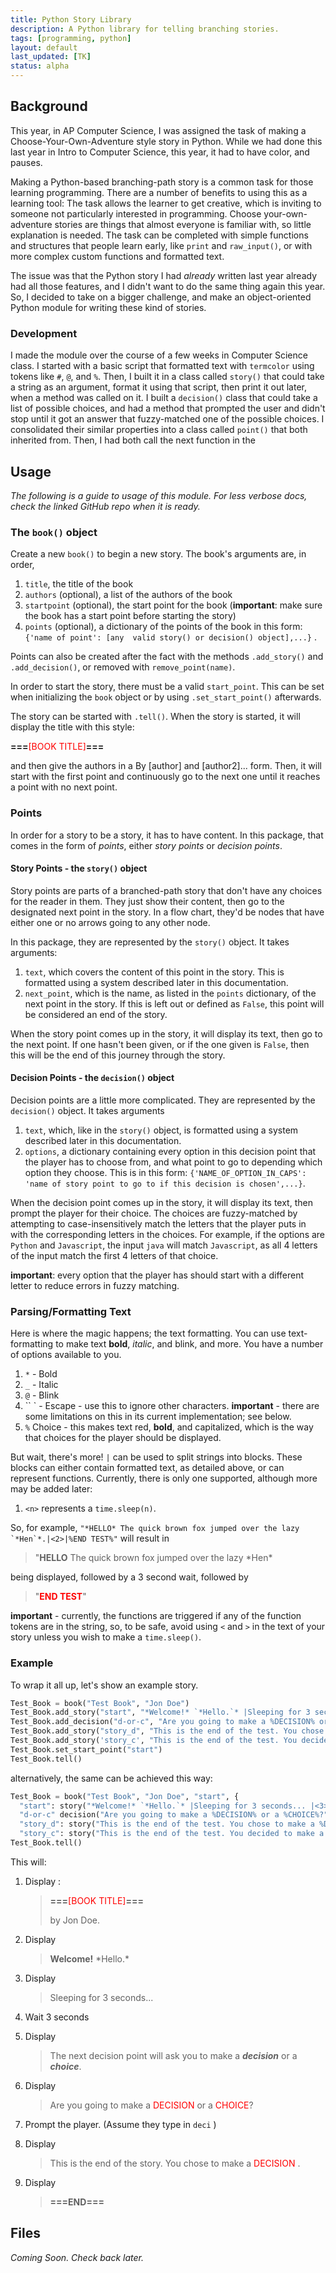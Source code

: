 ```yaml
---
title: Python Story Library
description: A Python library for telling branching stories.
tags: [programming, python]
layout: default
last_updated: [TK]
status: alpha
---
```


## Background

This year, in AP Computer Science, I was assigned the task of making a Choose-Your-Own-Adventure style story in Python. While we had done this last year in Intro to Computer Science, this year, it had to have color, and pauses.

Making a Python-based branching-path story is a common task for those learning programming. There are a number of benefits to using this as a learning tool: The task allows the learner to get creative, which is inviting to someone not particularly interested in programming. Choose your-own-adventure stories are things that almost everyone is familiar with, so little explanation is needed. The task can be completed with simple functions and structures that people learn early, like `print` and `raw_input()`, or with more complex custom functions and formatted text.

The issue was that the Python story I had _already_ written last year already had all those features, and I didn't want to do the same thing again this year. So, I decided to take on a bigger challenge, and make an object-oriented Python module for writing these kind of stories.

### Development

I made the module over the course of a few weeks in Computer Science class. I started with a basic script that formatted text with `termcolor` using tokens like `#`, `@`, and `%`. Then, I built it in a class called `story()` that could take a string as an argument, format it using that script, then print it out later, when a method was called on it. I built a `decision()` class that could take a list of possible choices, and had a method that prompted the user and didn't stop until it got an answer that fuzzy-matched one of the possible choices. I consolidated their similar properties into a class called `point()` that both inherited from. Then, I had both call the next function in the 

## Usage

*The following is a guide to usage of this module. For less verbose docs, check the linked GitHub repo when it is ready.*

### The `book()` object

Create a new `book()` to begin a new story. The book's arguments are, in order, 

1. `title`, the title of the book
1. `authors` (optional), a list of the authors of the book
1. `startpoint` (optional), the start point for the book (**important**: make sure the book has a start point before starting the story)
1. `points`  (optional), a dictionary of the points of the book in this form: `{'name of point': [any  valid story() or decision() object],...}` .

Points can also be created after the fact with the methods  `.add_story()` and `.add_decision()`, or removed with `remove_point(name)`. 

In order to start the story, there must be a valid `start_point`. This can be set when initializing the `book` object or by using `.set_start_point()` afterwards.  

The story can be started with `.tell()`. When the story is started, it will display the title with this style:

**===**<span style="color:red;weight:700">[BOOK TITLE]</span>**===**

and then give the authors in a By [author] and [author2]... form. Then, it will start with the first point and continuously go to the next one until it reaches a point with no next point.

### Points

In order for a story to be a story, it has to have content. In this package, that comes in the form of *points*, either *story points* or *decision points*.

#### Story Points - the `story()` object

Story points are parts of a branched-path story that don't have any choices for the reader in them. They just show their content, then go to the designated next point in the story. In a flow chart, they'd be nodes that have either one or no arrows going to any other node.

In this package, they are represented by the `story()` object. It takes arguments:

1. `text`, which covers the content of this point in the story. This is formatted using a system described later in this documentation. 
2. `next_point`, which is the name, as listed in the `points` dictionary, of the next point in the story. If this is left out or defined as `False`, this point will be considered an end of the story.

When the story point comes up in the story, it will display its text, then go to the next point. If one hasn't been given, or if the one given is `False`, then this will be the end of this journey through the story.

#### Decision Points - the `decision()` object

Decision points are a little more complicated. They are represented by the `decision()` object. It takes arguments

1. `text`, which, like in the `story()` object, is formatted using a system described later in this documentation.
2. `options`, a dictionary containing every option in this decision point that the player has to choose from, and what point to go to depending which option they choose. This is in this form: `{'NAME_OF_OPTION_IN_CAPS': 'name of story point to go to if this decision is chosen',...}`. 

When the decision point comes up in the story, it will display its text, then prompt the player for their choice. The choices are fuzzy-matched by attempting to case-insensitively match the letters that the player puts in with the corresponding letters in the choices. For example, if the options are `Python` and `Javascript`, the input `java` will match `Javascript`, as all 4 letters of the input match the first 4 letters of that choice.

**important**: every option that the player has should start with a different letter to reduce errors in fuzzy matching. 

### Parsing/Formatting Text

Here is where the magic happens; the text formatting. You can use text-formatting to make text **bold**, *italic*, and <blink>blink</blink>, and more. You have a number of options available to you.

1. `*` - Bold
2. `_` - Italic
3. `@` - Blink
4. `` ` - Escape - use this to ignore other characters. **important** - there are some limitations on this in its current implementation; see below. 
5. `%` Choice - this makes text red, **bold**, and capitalized, which is the way that choices for the player should be displayed.

But wait, there's more! `|` can be used to split strings into blocks. These blocks can either contain formatted text, as detailed above, or can represent functions. Currently, there is only one supported, although more may be added later:

1. `<n>` represents a `time.sleep(n)`. 

So, for example, ``"*HELLO* The quick brown fox jumped over the lazy `*Hen`*.|<2>|%END TEST%"`` will result in 

> "**HELLO** The quick brown fox jumped over the lazy \*Hen\* 

being displayed, followed by a 3 second wait, followed by 

> "<span style="color:red;font-weight:bold">END TEST</span>"

**important** - currently, the functions are triggered if any  of the function tokens are in the string, so, to be safe, avoid using `<` and `>` in the text of your story unless you wish to make a `time.sleep()`. 

### Example

To wrap it all up, let's show an example story.

```python
Test_Book = book("Test Book", "Jon Doe")
Test_Book.add_story("start", "*Welcome!* `*Hello.`* |Sleeping for 3 seconds... |<3>| The next decision point will ask you to make a _*decision*_ or a _*choice*_.", "d-or-c")
Test_Book.add_decision("d-or-c", "Are you going to make a %DECISION% or a %CHOICE%?", {'DECISION': 'story_d', 'CHOICE': 'story_c'})
Test_Book.add_story("story_d", "This is the end of the test. You chose to make a %Decision%", False)
Test_Book.add_story('story_c', "This is the end of the test. You decided to make a %Choice%", False)
Test_Book.set_start_point("start")
Test_Book.tell()
```

alternatively, the same can be achieved this way:

```python
Test_Book = book("Test Book", "Jon Doe", "start", {
  "start": story("*Welcome!* `*Hello.`* |Sleeping for 3 seconds... |<3>| The next decision point will ask you to make a _*decision*_ or a _*choice*_.", "d-or-c"),
  "d-or-c" decision("Are you going to make a %DECISION% or a %CHOICE%?", {'DECISION': 'story_d', 'CHOICE': 'story_c'}),
  "story_d": story("This is the end of the test. You chose to make a %Decision%", False),
  "story_c": story("This is the end of the test. You decided to make a %Choice%", False)})
Test_Book.tell()
```



This will:

1. Display :

   > **===**<span style="color:red;weight:700">[BOOK TITLE]</span>**===**
   >
   > by Jon Doe.

2. Display

   > **Welcome!** \*Hello.\*

3. Display 

   > Sleeping for 3 seconds...

4. Wait 3 seconds

5. Display

   > The next decision point will ask you to make a ***decision*** or a ***choice***.

6. Display

   > Are you going to make a <span style="color:red;weight:700">DECISION</span> or a <span style="color:red;weight:700">CHOICE</span>?

7. Prompt the player. (Assume they type in `deci` )

8. Display

   > This is the end of the story. You chose to make a <span style="color:red;weight:700">DECISION</span> .

9. Display

   > **===END===**

## Files

*Coming Soon. Check back later.*